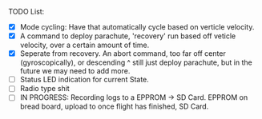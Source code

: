 TODO List:
  -[x] Mode cycling: Have that automatically cycle based on verticle velocity.
  -[x] A command to deploy parachute, 'recovery' run based off veticle velocity, over a certain amount of time.
  -[x] Seperate from recovery. An abort command, too far off center (gyroscopically), or descending ^ still just deploy parachute, but in the future we may need to add more.
  -[ ] Status LED indication for current State.
  -[ ] Radio type shit
  -[ ] IN PROGRESS: Recording logs to a EPPROM -> SD Card. EPPROM on bread board, upload to once flight has finished, SD Card.
